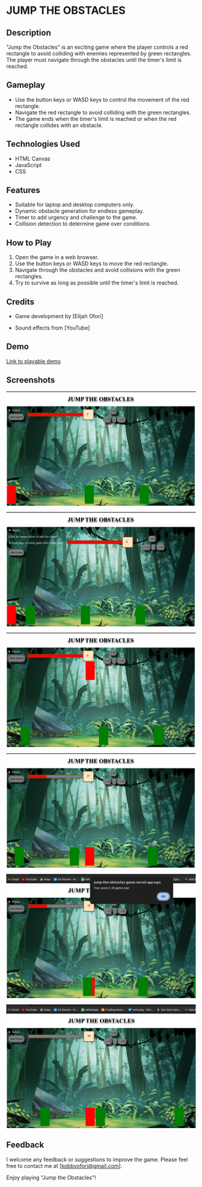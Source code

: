 # JUMP THE OBSTACLES

## Description

"Jump the Obstacles" is an exciting game where the player controls a red rectangle to avoid colliding with enemies represented by green rectangles. The player must navigate through the obstacles until the timer's limit is reached.

## Gameplay

- Use the button keys or WASD keys to control the movement of the red rectangle.
- Navigate the red rectangle to avoid colliding with the green rectangles.
- The game ends when the timer's limit is reached or when the red rectangle collides with an obstacle.

## Technologies Used

- HTML Canvas
- JavaScript
- CSS

## Features

- Suitable for laptop and desktop computers only.
- Dynamic obstacle generation for endless gameplay.
- Timer to add urgency and challenge to the game.
- Collision detection to determine game over conditions.

## How to Play

1. Open the game in a web browser.
2. Use the button keys or WASD keys to move the red rectangle.
3. Navigate through the obstacles and avoid collisions with the green rectangles.
4. Try to survive as long as possible until the timer's limit is reached.

## Credits

- Game development by [Elijah Ofori]
<!-- - Graphics and design by [Graphics Designer Name/Organization] -->
- Sound effects from [YouTube]

## Demo

[Link to playable demo](https://jump-the-obstacles-game.vercel.app/)

<!-- markdownlint-disable MD033 -->
<!-- ## Screenshots

<div style="display: flex; flex-wrap: wrap;">
    <div style="flex: 33.33%; padding: 5px;">
        <img src="/img/screenshots/Screenshot1.png" alt="Gameplay Screenshot">
    </div>
    <div style="flex: 33.33%; padding: 5px;">
        <img src="/img/screenshots/Screenshot2.png" alt="Gameplay Screenshot">
    </div>
    <div style="flex: 33.33%; padding: 5px;">
        <img src="/img/screenshots/Screenshot3.png" alt="Gameplay Screenshot">
    </div>
</div> -->
<!-- markdownlint-enable MD033 -->

## Screenshots

![Gameplay Screenshot](/img/screenshots/Screenshot1.png)

![Gameplay Screenshot](/img/screenshots/Screenshot2.png)

![Gameplay Screenshot](/img/screenshots/Screenshot3.png)

![Gameplay Screenshot](/img/screenshots/Screenshot4.png)

![Gameplay Screenshot](/img/screenshots/Screenshot5.png)

![Gameplay Screenshot](/img/screenshots/Screenshot6.png)

## Feedback

I welcome any feedback or suggestions to improve the game. Please feel free to contact me at [kobbyofori@gmail.com].

Enjoy playing "Jump the Obstacles"!
